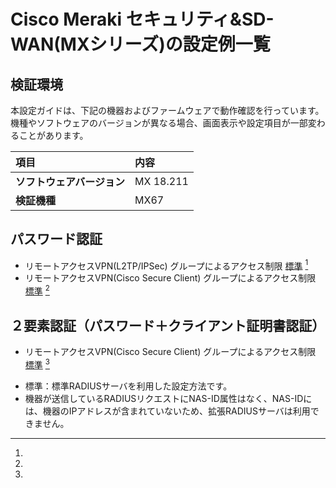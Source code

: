 # Cisco Meraki セキュリティ&SD-WAN(MXシリーズ)の設定例一覧

## 検証環境

本設定ガイドは、下記の機器およびファームウェアで動作確認を行っています。  
機種やソフトウェアのバージョンが異なる場合、画面表示や設定項目が一部変わることがあります。

| **項目** | **内容** |
| :--- | :--- |
| **ソフトウェアバージョン** | MX 18.211 |
| **検証機種** | MX67 |

## パスワード認証
* リモートアクセスVPN(L2TP/IPSec) グループによるアクセス制限 [標準](vpn-group-password.md) [^1]
* リモートアクセスVPN(Cisco Secure Client) グループによるアクセス制限 [標準](vpn-group-password-secureconnect.md) [^1]

## ２要素認証（パスワード＋クライアント証明書認証）
* リモートアクセスVPN(Cisco Secure Client) グループによるアクセス制限 [標準](vpn-group-password-cert-secureconnect.md) [^1]

[^1]:
  * 標準：標準RADIUSサーバを利用した設定方法です。
  * 機器が送信しているRADIUSリクエストにNAS-ID属性はなく、NAS-IDには、機器のIPアドレスが含まれていないため、拡張RADIUSサーバは利用できません。
